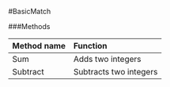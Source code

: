#BasicMatch

###Methods

|Method name|Function|
|:-----|:-----|
| Sum | Adds two integers|
| Subtract | Subtracts two integers|
